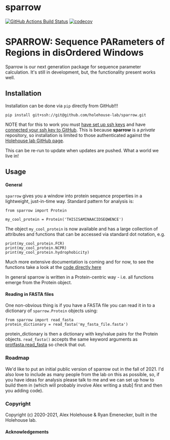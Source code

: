 sparrow
==============================
[//]: # (Badges)
[![GitHub Actions Build Status](https://github.com/REPLACE_WITH_OWNER_ACCOUNT/sparrow/workflows/CI/badge.svg)](https://github.com/REPLACE_WITH_OWNER_ACCOUNT/sparrow/actions?query=workflow%3ACI)
[![codecov](https://codecov.io/gh/REPLACE_WITH_OWNER_ACCOUNT/sparrow/branch/master/graph/badge.svg)](https://codecov.io/gh/REPLACE_WITH_OWNER_ACCOUNT/sparrow/branch/master)


# SPARROW: Sequence PARameters of Regions in disOrdered Windows 

Sparrow is our next generation package for sequence parameter calculation. It's still in development, but, the functionality present works well.

## Installation
Installation can be done via `pip` directly from GitHub!!!

	pip install git+ssh://git@github.com/holehouse-lab/sparrow.git
	
NOTE that for this to work you must [have set up ssh keys](https://gitlab.com/holehouselab/labbook/-/blob/master/guides/ssh/setting_up_ssh_keys.md) and have [connected your ssh key to GitHub](https://gitlab.com/holehouselab/labbook/-/blob/master/guides/ssh/ssh_keys_for_github.md). This is because **sparrow** is a *private* repository, so installation is limited to those authenticated against the [Holehouse lab GitHub page](https://github.com/holehouse-lab/).

This can be re-run to update when updates are pushed. What a world we live in!

## Usage

#### General
`sparrow` gives you a window into protein sequence properties in a lightweight, just-in-time way. Standard pattern for analysis is:

	from sparrow import Protein
	
	my_cool_protein = Protein('THISISAMINAACIDSEQWENCE')
	
The object `my_cool_protein` is now available and has a large collection of attributes and functions that can be accessed via standard dot notation, e.g.

	print(my_cool_protein.FCR)
	print(my_cool_protein.NCPR)
	print(my_cool_protein.hydrophobicity)

Much more extensive documentation is coming and for now, to see the functions take a look at the [code directly here](https://github.com/holehouse-lab/sparrow/blob/main/sparrow/protein.py)

In general sparrow is written in a Protein-centric way - i.e. all functions emerge from the Protein object.

#### Reading in FASTA files
One non-obvious thing is if you have a FASTA file you can read it in to a dictionary of `sparrow.Protein` objects using:

	from sparrow import read_fasta
	protein_dictionary = read_fasta('my_fasta_file.fasta')
	
protein_dictionary is then a dictionary with key/value pairs for the Protein objects. `read_fasta()` accepts the same keyword arguments as [protfasta.read_fasta](https://protfasta.readthedocs.io/en/latest/read_fasta.html) so check that out.

### Roadmap
We'd like to put an initial public version of sparrow out in the fall of 2021. I'd also love to include as many people from the lab on this as possible, so, if you have ideas for analysis please talk to me and we can set up how to build them in (which will probably involve Alex writing a stub] first and then you adding code).

### Copyright

Copyright (c) 2020-2021, Alex Holehouse & Ryan Emenecker, built in the Holehouse lab. 


#### Acknowledgements
 
